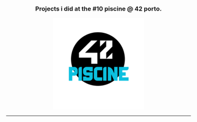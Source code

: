 <div align="center">
  <h3><b>Projects i did at the #10 piscine @ 42 porto.</b></h3>
	
	
<a href="https://github.com/DeyvidQueiroz/Project-developed-during-the-intensive-26-day-Piscine-at-42-Porto">
  <img src="https://github.com/DeyvidQueiroz/DeyvidQueiroz/blob/main/projetopiscine.png" alt="Piscine" width="250">
</a>


---
